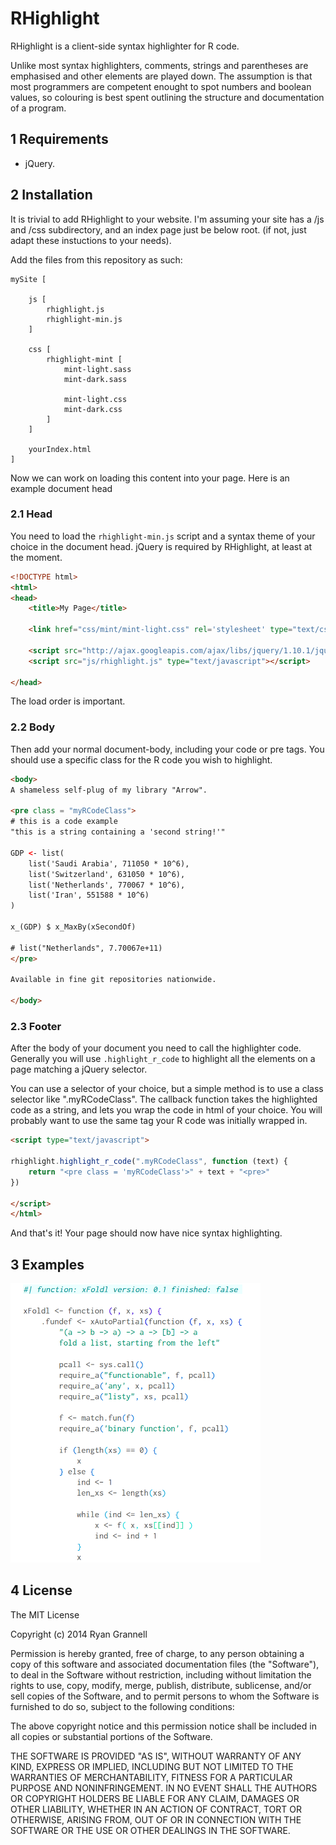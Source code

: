 RHighlight
================

RHighlight is a client-side syntax highlighter for R code.

Unlike most syntax highlighters, comments, strings and parentheses are emphasised and
other elements are played down. The assumption is that most programmers are competent
enought to spot numbers and boolean values, so colouring is best spent
outlining the structure and documentation of a program.

## 1 Requirements

* jQuery.

## 2 Installation

It is trivial to add RHighlight to your website. I'm assuming your site has a /js and /css
subdirectory, and an index page just be below root. (if not, just adapt these instuctions
to your needs).

Add the files from this repository as such:

```
mySite [

	js [
		rhighlight.js
		rhighlight-min.js
	]

	css [
		rhighlight-mint [
			mint-light.sass
			mint-dark.sass

			mint-light.css
			mint-dark.css
		]
	]

	yourIndex.html
]
```
Now we can work on loading this content into your page. Here is an example
document head

### 2.1 Head

You need to load the `rhighlight-min.js` script and a syntax theme of your choice in
the document head. jQuery is required by RHighlight, at least at the moment.

```html
<!DOCTYPE html>
<html>
<head>
	<title>My Page</title>

	<link href="css/mint/mint-light.css" rel='stylesheet' type="text/css">

	<script src="http://ajax.googleapis.com/ajax/libs/jquery/1.10.1/jquery.min.js"></script>
	<script src="js/rhighlight.js" type="text/javascript"></script>

</head>
```
The load order is important.

### 2.2 Body


Then add your normal document-body, including your code or pre tags. You should use
a specific class for the R code you wish to highlight.

```html
<body>
A shameless self-plug of my library "Arrow".

<pre class = "myRCodeClass">
# this is a code example
"this is a string containing a 'second string!'"

GDP <- list(
	list('Saudi Arabia', 711050 * 10^6),
	list('Switzerland', 631050 * 10^6),
	list('Netherlands', 770067 * 10^6),
	list('Iran', 551588 * 10^6)
)

x_(GDP) $ x_MaxBy(xSecondOf)

# list("Netherlands", 7.70067e+11)
</pre>

Available in fine git repositories nationwide.

</body>
```

### 2.3 Footer

After the body of your document you need to call the highlighter code. Generally you
will use `.highlight_r_code` to highlight all the elements on a page matching a jQuery
selector.

You can use a selector of your choice, but a simple method is to use a class selector
like ".myRCodeClass". The callback function takes the highlighted code as a string,
and lets you wrap the code in html of your choice. You will probably want to use the
same tag your R code was initially wrapped in.

```html
<script type="text/javascript">

rhighlight.highlight_r_code(".myRCodeClass", function (text) {
	return "<pre class = 'myRCodeClass'>" + text + "<pre>"
})

</script>
</html>
```

And that's it! Your page should now have nice syntax highlighting.

## 3 Examples

<img src = "example.png"  width ="400">

## 4 License

The MIT License

Copyright (c) 2014 Ryan Grannell

Permission is hereby granted, free of charge, to any person obtaining a copy of this software and associated documentation files (the "Software"), to deal in the Software without restriction, including without limitation the rights to use, copy, modify, merge, publish, distribute, sublicense, and/or sell copies of the Software, and to permit persons to whom the Software is furnished to do so, subject to the following conditions:

The above copyright notice and this permission notice shall be included in all copies or substantial portions of the Software.

THE SOFTWARE IS PROVIDED "AS IS", WITHOUT WARRANTY OF ANY KIND, EXPRESS OR IMPLIED, INCLUDING BUT NOT LIMITED TO THE WARRANTIES OF MERCHANTABILITY, FITNESS FOR A PARTICULAR PURPOSE AND NONINFRINGEMENT. IN NO EVENT SHALL THE AUTHORS OR COPYRIGHT HOLDERS BE LIABLE FOR ANY CLAIM, DAMAGES OR OTHER LIABILITY, WHETHER IN AN ACTION OF CONTRACT, TORT OR OTHERWISE, ARISING FROM, OUT OF OR IN CONNECTION WITH THE SOFTWARE OR THE USE OR OTHER DEALINGS IN THE SOFTWARE.
